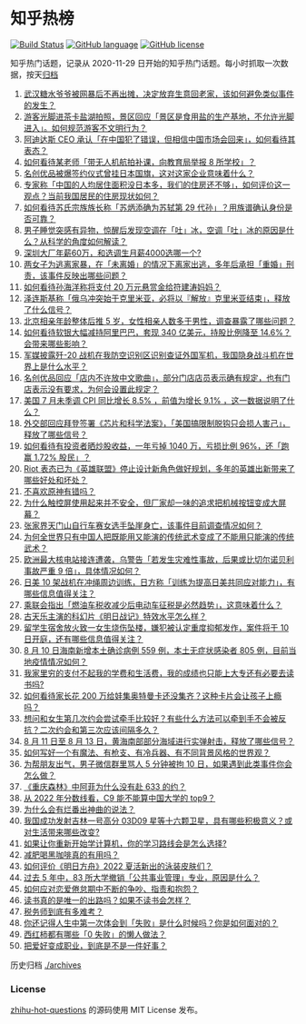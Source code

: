 # 知乎热榜
[![Build Status](https://github.com/ToWeLong/zhihu-hot-questions/workflows/CI/badge.svg)](https://github.com/ToWeLong/zhihu-hot-questions/actions)
[![GitHub language](https://img.shields.io/badge/language-golang-orange.svg)](https://golang.org/)
[![GitHub license](https://img.shields.io/github/license/ToWeLong/zhihu-hot-questions)](https://github.com/ToWeLong/zhihu-hot-questions/blob/main/LICENSE)

知乎热门话题，记录从 2020-11-29 日开始的知乎热门话题。每小时抓取一次数据，按天[归档](./archives)

<!-- BEGIN -->

1. [武汉糖水爷爷被网暴后不再出摊，决定放弃生意回老家，该如何避免类似事件的发生？](https://www.zhihu.com/question/547660649)
1. [游客光脚进茶卡盐湖拍照，景区回应「景区是食用盐的生产基地，不允许光脚进入」。如何规范游客不文明行为？](https://www.zhihu.com/question/547808844)
1. [阿迪达斯 CEO 承认「在中国犯了错误，但相信中国市场会回来」，如何看待其表态？](https://www.zhihu.com/question/547831980)
1. [如何看待某老师「带无人机航拍补课，向教育局举报 8 所学校」？](https://www.zhihu.com/question/547854209)
1. [名创优品被爆签约仪式曾挂日本国旗，这对这家企业意味着什么？](https://www.zhihu.com/question/547841133)
1. [专家称「中国的人均居住面积没日本多，我们的住房还不够」，如何评价这一观点？当前我国居民的住房现状如何？](https://www.zhihu.com/question/547816178)
1. [如何看待苏氏宗族族长称「苏炳添确为苏轼第 29 代孙」？用族谱确认身份是否可靠？](https://www.zhihu.com/question/547855971)
1. [男子睡觉突感有异物，惊醒后发现空调在「吐」冰，空调「吐」冰的原因是什么？从科学的角度如何解读？](https://www.zhihu.com/question/546903901)
1. [深圳大厂年薪60万，和选调生月薪4000选哪一个?](https://www.zhihu.com/question/506044017)
1. [两女子为逃离家暴，在「未离婚」的情况下离家出逃，多年后承担「重婚」刑责，该事件反映出哪些问题？](https://www.zhihu.com/question/547786740)
1. [如何看待孙海洋称将支付 20 万元悬赏金给符建涛妈妈？](https://www.zhihu.com/question/547891440)
1. [泽连斯基称「俄乌冲突始于克里米亚，必将以『解放』克里米亚结束」，释放了什么信号？](https://www.zhihu.com/question/547862613)
1. [北京相亲年龄整体后推 5 岁，女性相亲人数多于男性，调查暴露了哪些问题？](https://www.zhihu.com/question/546903853)
1. [如何看待软银大幅减持阿里巴巴，套现 340 亿美元，持股比例降至 14.6%？会带来哪些影响？](https://www.zhihu.com/question/547838949)
1. [军媒披露歼-20 战机在我防空识别区识别查证外国军机，我国隐身战斗机在世界上是什么水平？](https://www.zhihu.com/question/547776260)
1. [名创优品回应「店内不许放中文歌曲」，部分门店店员表示确有规定，也有门店表示没有要求，为何会设置此规定？](https://www.zhihu.com/question/547805227)
1. [美国 7 月未季调 CPI 同比增长 8.5% ，前值为增长 9.1% ，这一数据说明了什么？](https://www.zhihu.com/question/547850011)
1. [外交部回应拜登签署《芯片和科学法案》，「美国搞限制脱钩只会损人害己」，释放了哪些信号？](https://www.zhihu.com/question/547814989)
1. [如何看待有投资者晒炒股收益，一年亏掉 1040 万，亏损比例 96%，还「跑赢 1.72% 股民」？](https://www.zhihu.com/question/547897107)
1. [Riot 表态已为《英雄联盟》停止设计新角色做好规划，多年的英雄出新带来了哪些好处和坏处？](https://www.zhihu.com/question/546932123)
1. [不喜欢原神有错吗？](https://www.zhihu.com/question/547496930)
1. [为什么触控屏使用起来并不安全，但厂家却一味的追求把机械按钮变成大屏幕？](https://www.zhihu.com/question/531452322)
1. [张家界天门山自行车赛女选手坠崖身亡，该事件目前调查情况如何？](https://www.zhihu.com/question/547581392)
1. [为何全世界只有中国人把既能用又能演的传统武术变成了不能用只能演的传统武术？](https://www.zhihu.com/question/547589700)
1. [欧洲最大核电站接连遭袭，乌警告「若发生灾难性事故，后果或比切尔诺贝利事故严重 9 倍」，具体情况如何？](https://www.zhihu.com/question/547808617)
1. [日美 10 架战机在冲绳周边训练，日方称「训练为提高日美共同应对能力」，有哪些信息值得关注？](https://www.zhihu.com/question/547918249)
1. [乘联会指出「燃油车税收减少后电动车征税是必然趋势」，这意味着什么？](https://www.zhihu.com/question/547629618)
1. [古天乐主演的科幻片《明日战记》特效水平怎么样？](https://www.zhihu.com/question/546973331)
1. [留学生宿舍放火致一女生烧伤坠楼，嫌犯被认定重度抑郁发作，案件将于 10 日开庭，还有哪些信息值得关注？](https://www.zhihu.com/question/547787374)
1. [8 月 10 日海南新增本土确诊病例 559 例，本土无症状感染者 805 例，目前当地疫情情况如何？](https://www.zhihu.com/question/547892738)
1. [我家里穷的支付不起我的学费和生活费，我的成绩也只能上大专还有必要去读书吗?](https://www.zhihu.com/question/547009506)
1. [如何看待家长花 200 万给娃集奥特曼卡还没集齐？这种卡片会让孩子上瘾吗？](https://www.zhihu.com/question/547821551)
1. [想问和女生第几次约会尝试牵手比较好？有些什么方法可以牵到手不会被反抗？二次约会和第三次应该间隔多久？](https://www.zhihu.com/question/430165861)
1. [8 月 11 日至 8 月 13 日，黄海南部部分海域进行实弹射击，释放了哪些信号？](https://www.zhihu.com/question/547897275)
1. [如何写好一个有魔法、有枪支、有冷兵器、有不同背景风格的世界观？](https://www.zhihu.com/question/522954797)
1. [为帮朋友出气，男子微信群里骂人 5 分钟被拘 10 日，如果遇到此类事件你会怎么做？](https://www.zhihu.com/question/547818712)
1. [《重庆森林》中阿菲为什么没有赴 633 的约？](https://www.zhihu.com/question/35692104)
1. [从 2022 年分数线看，C9 能不能算中国大学的 top9？](https://www.zhihu.com/question/547041677)
1. [为什么会有烂番出神曲的说法？](https://www.zhihu.com/question/547609545)
1. [我国成功发射吉林一号高分 03D09 星等十六颗卫星，具有哪些积极意义？或对生活带来哪些改变?](https://www.zhihu.com/question/547793769)
1. [如果让你重新开始学计算机，你的学习路线会是怎么选择?](https://www.zhihu.com/question/492545174)
1. [减肥喝黑咖啡真的有用吗？](https://www.zhihu.com/question/539466312)
1. [如何评价《明日方舟》2022 夏活新出的泳装皮肤们？](https://www.zhihu.com/question/547314293)
1. [过去 5 年中，83 所大学撤销「公共事业管理」专业，原因是什么？](https://www.zhihu.com/question/547786782)
1. [如何应对恋爱倦怠期中不断的争吵、指责和抱怨？](https://www.zhihu.com/question/547797024)
1. [读书真的是唯一的出路吗？如果不读书会怎样？](https://www.zhihu.com/question/547890967)
1. [税务师到底有多难考？](https://www.zhihu.com/question/520938685)
1. [你还记得人生中第一次体会到「失败」是什么时候吗？你是如何面对的？](https://www.zhihu.com/question/538642224)
1. [西红柿都有哪些「0 失败」的懒人做法？](https://www.zhihu.com/question/542322515)
1. [把爱好变成职业，到底是不是一件好事？](https://www.zhihu.com/question/396732193)

<!-- END -->

历史归档 [./archives](./archives)


### License
[zhihu-hot-questions](https://github.com/towelong/zhihu-hot-questions) 的源码使用 MIT License 发布。